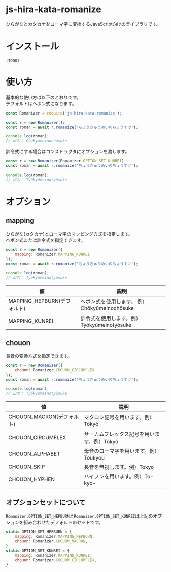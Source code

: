 # js-hira-kata-romanize

ひらがなとカタカナをローマ字に変換するJavaScript向けのライブラリです。

# インストール

```
(TODO)
```

# 使い方

基本的な使い方は以下のとおりです。  
デフォルトはヘボン式になります。

```javascript
const Romanizer = require('js-hira-kata-romanize');

const r = new Romanizer();
const roman = await r.romanize('ちょうきゅうめいのちょうすけ');

console.log(roman);
// 出力： Chōkyūmeinochōsuke
```

訓令式にする場合はコンストラクタにオプションを渡します。

```javascript
const r = new Romanizer(Romanizer.OPTION_SET_KUNREI);
const roman = await r.romanize('ちょうきゅうめいのちょうすけ');

console.log(roman);
// 出力： Tyôkyûmeinotyôsuke
```

# オプション

## mapping

ひらがな(カタカナ)とローマ字のマッピング方式を指定します。  
ヘボン式または訓令式を指定できます。  

```javascript
const r = new Romanizer({
    mapping: Romanizer.MAPPING_KUNREI
});
const roman = await r.romanize('ちょうきゅうめいのちょうすけ');

console.log(roman);
// 出力： Tyôkyûmeinotyôsuke
```

| 値 | 説明 |
| --- | --- |
| MAPPING_HEPBURN(デフォルト) | ヘボン式を使用します。 例）Chōkyūmeinochōsuke |
| MAPPING_KUNREI | 訓令式を使用します。例）Tyōkyūmeinotyōsuke |



## chouon

長音の変換方式を指定できます。

```javascript
const r = new Romanizer({
    chouon: Romanizer.CHOUON_CIRCUMFLEX
});
const roman = await r.romanize('ちょうきゅうめいのちょうすけ');

console.log(roman);
// 出力： Tyôkyûmeinotyôsuke
```

| 値 | 説明 |
| --- | --- |
| CHOUON_MACRON(デフォルト) | マクロン記号を用います。例）Tōkyō |
| CHOUON_CIRCUMFLEX | サーカムフレックス記号を用います。例）Tôkyô |
| CHOUON_ALPHABET | 母音のローマ字を用います。例）Toukyou |
| CHOUON_SKIP | 長音を無視します。例）Tokyo |
| CHOUON_HYPHEN |  ハイフンを用います。例）To-kyo-|

## オプションセットについて

`Romanizer.OPTION_SET_HEPBURN`と`Romanizer.OPTION_SET_KUNREI`は上記のオプションを組み合わせたデフォルトのセットです。

```javascript
static OPTION_SET_HEPBURN = {
    mapping: Romanizer.MAPPING_HEPBURN,
    chouon: Romanizer.CHOUON_MACRON,
}
static OPTION_SET_KUNREI = {
    mapping: Romanizer.MAPPING_KUNREI,
    chouon: Romanizer.CHOUON_CIRCUMFLEX,
}
```